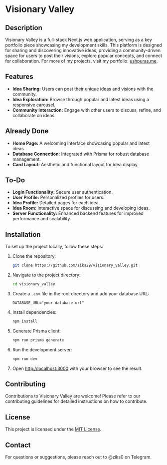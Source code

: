 # Visionary Valley

## Description

Visionary Valley is a full-stack Next.js web application, serving as a key portfolio piece showcasing my development skills. This platform is designed for sharing and discovering innovative ideas, providing a community-driven space for users to post their visions, explore popular concepts, and connect for collaboration. For more of my projects, visit my portfolio: [ushpuras.me](https://ushpuras.me).

## Features

- **Idea Sharing:** Users can post their unique ideas and visions with the community.
- **Idea Exploration:** Browse through popular and latest ideas using a responsive carousel.
- **Community Interaction:** Engage with other users to discuss, refine, and collaborate on ideas.

## Already Done

- **Home Page:** A welcoming interface showcasing popular and latest ideas.
- **Database Connection:** Integrated with Prisma for robust database management.
- **Card Layout:** Aesthetic and functional layout for idea display.

## To-Do

- **Login Functionality:** Secure user authentication.
- **User Profile:** Personalized profiles for users.
- **Idea Profile:** Detailed pages for each idea.
- **Idea Room:** Interactive space for discussing and developing ideas.
- **Server Functionality:** Enhanced backend features for improved performance and scalability.

## Installation

To set up the project locally, follow these steps:

1. Clone the repository:

   ```bash
   git clone https://github.com/ziks29/visionary_valley.git
   ```

2. Navigate to the project directory:

   ```bash
   cd visionary_valley
   ```

3. Create a `.env` file in the root directory and add your database URL:

   ```plaintext
   DATABASE_URL="your-database-url"
   ```

4. Install dependencies:

   ```bash
   npm install
   ```

5. Generate Prisma client:

   ```bash
   npm run prisma generate
   ```

6. Run the development server:

   ```bash
   npm run dev
   ```

7. Open [http://localhost:3000](http://localhost:3000) with your browser to see the result.

## Contributing

Contributions to Visionary Valley are welcome! Please refer to our contributing guidelines for detailed instructions on how to contribute.

## License

This project is licensed under the [MIT License](LICENSE.md).

## Contact

For questions or suggestions, please reach out to @ziks0 on Telegram.
